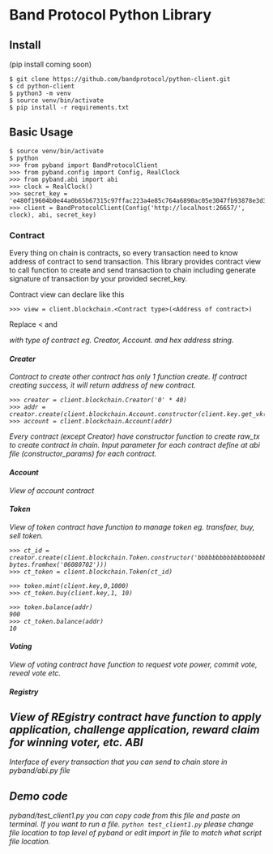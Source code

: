 Band Protocol Python Library
============================

Install
-------
(pip install coming soon)
```
$ git clone https://github.com/bandprotocol/python-client.git
$ cd python-client
$ python3 -m venv
$ source venv/bin/activate
$ pip install -r requirements.txt

```

Basic Usage
-----
```
$ source venv/bin/activate
$ python
>>> from pyband import BandProtocolClient
>>> from pyband.config import Config, RealClock
>>> from pyband.abi import abi
>>> clock = RealClock()
>>> secret_key = 'e480f19604b0e44a0b65b67315c97ffac223a4e85c764a6890ac05e3047fb93878e3d3647baadde0b9e92c3bb2eca1b8b8944cf263c5ef38a7d489f8a64baedd'
>>> client = BandProtocolClient(Config('http://localhost:26657/', clock), abi, secret_key)
```
### Contract
Every thing on chain is contracts, so every transaction need to know address of contract to send transaction. This library provides contract view to call function to create and send transaction to chain including generate signature of transaction by your provided secret_key.

Contract view can declare like this
```
>>> view = client.blockchain.<Contract type>(<Address of contract>)
```

Replace <<Contract type> and <Address of contract> with type of contract eg. Creator, Account. and hex address string.

#### Creater
Contract to create other contract has only 1 function create. If contract creating success, it will return address of new contract.
```
>>> creator = client.blockchain.Creator('0' * 40)
>>> addr = creator.create(client.blockchain.Account.constructor(client.key.get_vk())) 
>>> account = client.blockchain.Account(addr)
```
Every contract (except Creator) have constructor function to create raw_tx to create contract in chain. Input parameter for each contract define at abi file (constructor_params) for each contract.

#### Account
View of account contract

#### Token
View of token contract have function to manage token eg. transfaer, buy, sell token.
```
>>> ct_id = creator.create(client.blockchain.Token.constructor('bbbbbbbbbbbbbbbbbbbbbbbbbbbbbbbbbbbbbbbb', bytes.fromhex('06080702')))
>>> ct_token = client.blockchain.Token(ct_id)

>>> token.mint(client.key,0,1000)
>>> ct_token.buy(client.key,1, 10)

>>> token.balance(addr)
900
>>> ct_token.balance(addr)
10
```

#### Voting
View of voting contract have function to request vote power, commit vote, reveal vote etc.

#### Registry
View of REgistry contract have function to apply application, challenge application, reward claim for winning voter, etc.
ABI
---
Interface of every transaction that you can send to chain store in pyband/abi.py file

Demo code
---------
pyband/test_client1.py you can copy code from this file and paste on terminal. If you want to run a file.
```python test_client1.py``` please change file location to top level of pyband or edit import in file to match what script file location.
